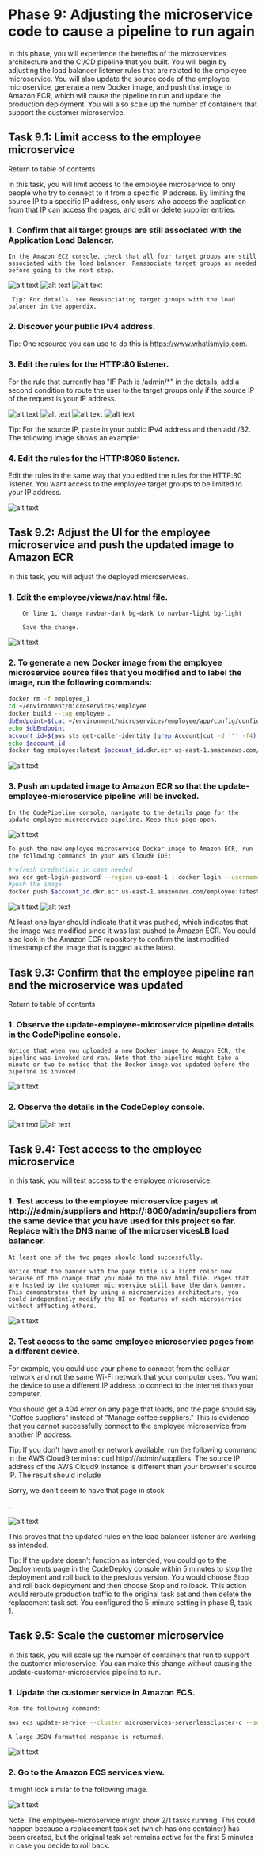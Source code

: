 #  Phase 9: Adjusting the microservice code to cause a pipeline to run again

In this phase, you will experience the benefits of the microservices architecture and the CI/CD pipeline that you built. You will begin by adjusting the load balancer listener rules that are related to the employee microservice. You will also update the source code of the employee microservice, generate a new Docker image, and push that image to Amazon ECR, which will cause the pipeline to run and update the production deployment. You will also scale up the number of containers that support the customer microservice.

## Task 9.1: Limit access to the employee microservice

Return to table of contents

In this task, you will limit access to the employee microservice to only people who try to connect to it from a specific IP address. By limiting the source IP to a specific IP address, only users who access the application from that IP can access the pages, and edit or delete supplier entries.

 

### 1.  Confirm that all target groups are still associated with the Application Load Balancer.

    In the Amazon EC2 console, check that all four target groups are still associated with the load balancer. Reassociate target groups as needed before going to the next step.

![alt text](images/image.png)
![alt text](images/image-1.png)
![alt text](images/image-2.png)

     Tip: For details, see Reassociating target groups with the load balancer in the appendix.

### 2.  Discover your public IPv4 address. 

 Tip: One resource you can use to do this is https://www.whatismyip.com.

### 3.  Edit the rules for the HTTP:80 listener.

For the rule that currently has "IF Path is /admin/*" in the details, add a second condition to route the user to the target groups only if the source IP of the request is your IP address.

![alt text](images/image-3.png)
![alt text](images/image-6.png)
![alt text](images/image-7.png)
![alt text](images/image-8.png)

 Tip: For the source IP, paste in your public IPv4 address and then add /32. The following image shows an example:

### 4.  Edit the rules for the HTTP:8080 listener.

Edit the rules in the same way that you edited the rules for the HTTP:80 listener. You want access to the employee target groups to be limited to your IP address.

![alt text](images/image-9.png)

## Task 9.2: Adjust the UI for the employee microservice and push the updated image to Amazon ECR

In this task, you will adjust the deployed microservices.

 

### 1.  Edit the employee/views/nav.html file.

        On line 1, change navbar-dark bg-dark to navbar-light bg-light

        Save the change.

![alt text](images/image-11.png)

###  2.  To generate a new Docker image from the employee microservice source files that you modified and to label the image, run the following commands:

```bash
docker rm -f employee_1 
cd ~/environment/microservices/employee
docker build --tag employee .
dbEndpoint=$(cat ~/environment/microservices/employee/app/config/config.js | grep 'APP_DB_HOST' | cut -d '"' -f2)
echo $dbEndpoint
account_id=$(aws sts get-caller-identity |grep Account|cut -d '"' -f4)
echo $account_id
docker tag employee:latest $account_id.dkr.ecr.us-east-1.amazonaws.com/employee:latest
```

![alt text](images/image-12.png)

###  3.  Push an updated image to Amazon ECR so that the update-employee-microservice pipeline will be invoked.

    In the CodePipeline console, navigate to the details page for the update-employee-microservice pipeline. Keep this page open.

![alt text](images/image-13.png)

    To push the new employee microservice Docker image to Amazon ECR, run the following commands in your AWS Cloud9 IDE:

```bash
#refresh credentials in case needed
aws ecr get-login-password --region us-east-1 | docker login --username AWS --password-stdin $account_id.dkr.ecr.us-east-1.amazonaws.com
#push the image
docker push $account_id.dkr.ecr.us-east-1.amazonaws.com/employee:latest
```

![alt text](images/image-14.png)
![alt text](images/image-15.png)

At least one layer should indicate that it was pushed, which indicates that the image was modified since it was last pushed to Amazon ECR. You could also look in the Amazon ECR repository to confirm the last modified timestamp of the image that is tagged as the latest.


## Task 9.3: Confirm that the employee pipeline ran and the microservice was updated

Return to table of contents

 

### 1.  Observe the update-employee-microservice pipeline details in the CodePipeline console.

    Notice that when you uploaded a new Docker image to Amazon ECR, the pipeline was invoked and ran. Note that the pipeline might take a minute or two to notice that the Docker image was updated before the pipeline is invoked.

![alt text](images/image-17.png)

### 2.  Observe the details in the CodeDeploy console.

![alt text](images/image-16.png)
![alt text](images/image-18.png)

## Task 9.4: Test access to the employee microservice

In this task, you will test access to the employee microservice.

### 1.  Test access to the employee microservice pages at http://<alb-endpoint>/admin/suppliers and http://<alb-endpoint>:8080/admin/suppliers from the same device that you have used for this project so far. Replace <alb-endpoint> with the DNS name of the microservicesLB load balancer.

    At least one of the two pages should load successfully.

    Notice that the banner with the page title is a light color now because of the change that you made to the nav.html file. Pages that are hosted by the customer microservice still have the dark banner. This demonstrates that by using a microservices architecture, you could independently modify the UI or features of each microservice without affecting others.

![alt text](images/image-19.png)

###  2.  Test access to the same employee microservice pages from a different device.

For example, you could use your phone to connect from the cellular network and not the same Wi-Fi network that your computer uses. You want the device to use a different IP address to connect to the internet than your computer.

You should get a 404 error on any page that loads, and the page should say "Coffee suppliers" instead of "Manage coffee suppliers." This is evidence that you cannot successfully connect to the employee microservice from another IP address.

 Tip: If you don't have another network available, run the following command in the AWS Cloud9 terminal: curl http://<alb-endpoint>/admin/suppliers. The source IP address of the AWS Cloud9 instance is different than your browser's source IP. The result should include <p class="lead">Sorry, we don't seem to have that page in stock</p>.

![alt text](images/image-20.png)

This proves that the updated rules on the load balancer listener are working as intended.

 Tip: If the update doesn't function as intended, you could go to the Deployments page in the CodeDeploy console within 5 minutes to stop the deployment and roll back to the previous version. You would choose Stop and roll back deployment and then choose Stop and rollback. This action would reroute production traffic to the original task set and then delete the replacement task set. You configured the 5-minute setting in phase 8, task 1.


## Task 9.5: Scale the customer microservice

In this task, you will scale up the number of containers that run to support the customer microservice. You can make this change without causing the update-customer-microservice pipeline to run.

 
### 1.   Update the customer service in Amazon ECS.

    Run the following command:

```bash
aws ecs update-service --cluster microservices-serverlesscluster-c --service customer-microservice --desired-count 3
```
    A large JSON-formatted response is returned.  

![alt text](images/image-21.png)   

### 2.  Go to the Amazon ECS services view.

It might look similar to the following image.

![alt text](images/image-22.png)
  

Note: The employee-microservice might show 2/1 tasks running. This could happen because a replacement task set (which has one container) has been created, but the original task set remains active for the first 5 minutes in case you decide to roll back.